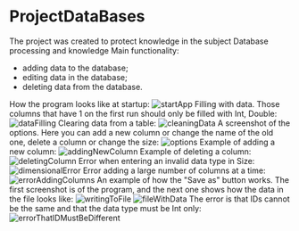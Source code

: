 # ProjectDataBases
The project was created to protect knowledge in the subject Database processing and knowledge
Main functionality:
 - adding data to the database;
 - editing data in the database;
 - deleting data from the database.

How the program looks like at startup:
![startApp](https://user-images.githubusercontent.com/58857042/170107564-134caef7-1bc4-4167-af71-a78fb0e93a05.png)
Filling with data. Those columns that have 1 on the first run should only be filled with Int, Double:
![dataFilling](https://user-images.githubusercontent.com/58857042/170107578-5e6b872e-cf45-49f7-a283-93e4b6a55366.png)
Clearing data from a table:
![cleaningData](https://user-images.githubusercontent.com/58857042/170107692-ea9ba535-9470-496a-9c52-53bc729190f1.png)
A screenshot of the options. Here you can add a new column or change the name of the old one, delete a column or change the size:
![options](https://user-images.githubusercontent.com/58857042/170107885-ce947175-e640-4e5f-a6cc-c22da598afb7.png)
Example of adding a new column:
![addingNewColumn](https://user-images.githubusercontent.com/58857042/170107896-1e5efd21-8bbe-40e4-8d32-71d72e863a66.png)
Example of deleting a column:
![deletingColumn](https://user-images.githubusercontent.com/58857042/170108020-b12ae92c-4399-4038-8bd8-7b886357336d.png)
Error when entering an invalid data type in Size:
![dimensionalError](https://user-images.githubusercontent.com/58857042/170108146-cdcfa90f-0334-4f7b-93b6-e7a676c8faf8.png)
Error adding a large number of columns at a time:
![errorAddingColumns](https://user-images.githubusercontent.com/58857042/170108291-86b47b71-68e9-4cf8-9b28-2916e7825d54.png)
An example of how the "Save as" button works. The first screenshot is of the program, and the next one shows how the data in the file looks like:
![writingToFile](https://user-images.githubusercontent.com/58857042/170109018-f32daf9c-5992-4655-8a8e-02bd7e5b165e.png)
![fileWithData](https://user-images.githubusercontent.com/58857042/170109213-08b150e8-5331-4c43-9c70-10f5ac2e9b76.png)
The error is that IDs cannot be the same and that the data type must be Int only:
![errorThatIDMustBeDifferent](https://user-images.githubusercontent.com/58857042/170109057-cd3fe373-8af6-4181-ac85-53a717d53a0d.png)

